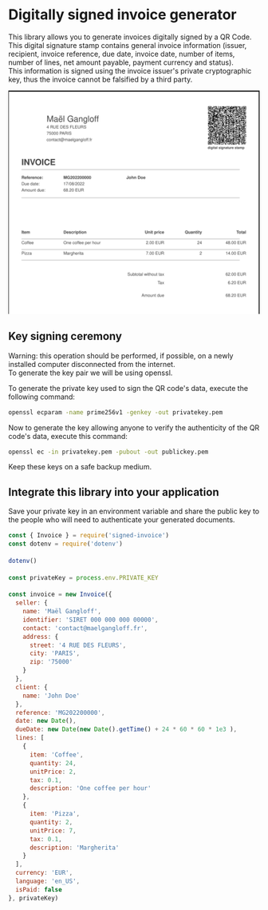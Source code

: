 # Digitally signed invoice generator

This library allows you to generate invoices digitally signed by a QR Code.  
This digital signature stamp contains general invoice information (issuer, recipient, invoice reference, due date, invoice date, number of items, number of lines, net amount payable, payment currency and status).  
This information is signed using the invoice issuer's private cryptographic key, thus the invoice cannot be falsified by a third party.

![Example invoice](docs/example.png?raw=true)

## Key signing ceremony

Warning: this operation should be performed, if possible, on a newly installed computer disconnected from the internet.  
To generate the key pair we will be using openssl.

To generate the private key used to sign the QR code's data, execute the following command:
```bash
openssl ecparam -name prime256v1 -genkey -out privatekey.pem
```

Now to generate the key allowing anyone to verify the authenticity of the QR code's data, execute this command:  
```bash
openssl ec -in privatekey.pem -pubout -out publickey.pem
```

Keep these keys on a safe backup medium.

## Integrate this library into your application

Save your private key in an environment variable and share the public key to the people who will need to authenticate your generated documents.
```js
const { Invoice } = require('signed-invoice')
const dotenv = require('dotenv')

dotenv()

const privateKey = process.env.PRIVATE_KEY

const invoice = new Invoice({
  seller: {
    name: 'Maël Gangloff',
    identifier: 'SIRET 000 000 000 00000',
    contact: 'contact@maelgangloff.fr',
    address: {
      street: '4 RUE DES FLEURS',
      city: 'PARIS',
      zip: '75000'
    }
  },
  client: {
    name: 'John Doe'
  },
  reference: 'MG202200000',
  date: new Date(),
  dueDate: new Date(new Date().getTime() + 24 * 60 * 60 * 1e3 ),
  lines: [
    {
      item: 'Coffee',
      quantity: 24,
      unitPrice: 2,
      tax: 0.1,
      description: 'One coffee per hour'
    },
    {
      item: 'Pizza',
      quantity: 2,
      unitPrice: 7,
      tax: 0.1,
      description: 'Margherita'
    }
  ],
  currency: 'EUR',
  language: 'en_US',
  isPaid: false
}, privateKey)
```